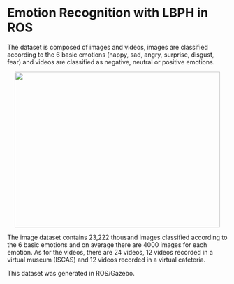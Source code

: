# Emotion Recognition with LBPH in ROS

The dataset is composed of images and videos, images are classified according to the 6 basic emotions (happy, sad, angry, surprise, disgust, fear) and videos are classified as negative, neutral or positive emotions.

<div align="center">
  <img src="https://github.com/marco-quiroz/Deteccion-de-Rostros/blob/main/Recognition_Emotion.png" width="470" height="356">
</div>

The image dataset contains 23,222 thousand images classified according to the 6 basic emotions and on average there are 4000 images for each emotion. As for the videos, there are 24 videos, 12 videos recorded in a virtual museum (ISCAS) and 12 videos recorded in a virtual cafeteria.

This dataset was generated in ROS/Gazebo.
